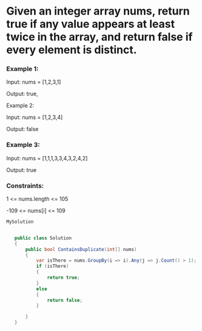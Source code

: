 # Given an integer array nums, return true if any value appears at least twice in the array, and return false if every element is distinct.

 

### Example 1:

Input: nums = [1,2,3,1]

Output: true,

Example 2:

Input: nums = [1,2,3,4]

Output: false

### Example 3:

Input: nums = [1,1,1,3,3,4,3,2,4,2]

Output: true
 

### Constraints:

1 <= nums.length <= 105

-109 <= nums[i] <= 109
```csharp
MySolution


   public class Solution
   {
       public bool ContainsDuplicate(int[] nums)
       {
           var isThere = nums.GroupBy(i => i).Any(j => j.Count() > 1);
           if (isThere)
           {
               return true;
           }
           else
           {
               return false;
           }

       }
   }
